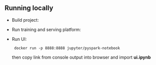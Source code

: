## Running locally

 - Build project:
 
        
 
 - Run training and serving platform:
 
        
 
 - Run UI:
 
        docker run -p 8888:8888 jupyter/pyspark-notebook
        
    then copy link from console output into browser and import **ui.ipynb**